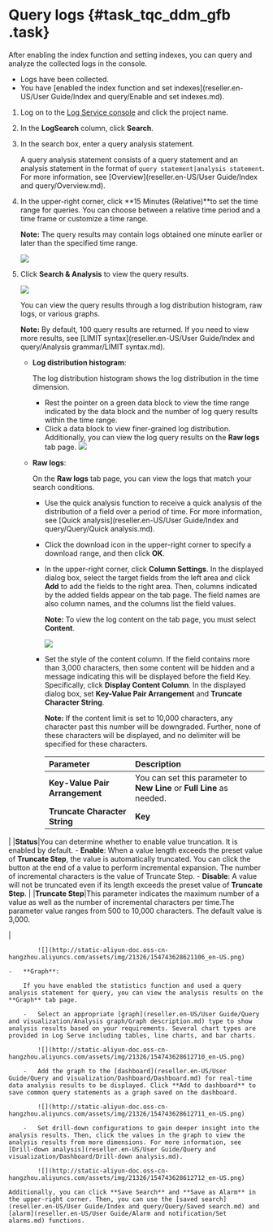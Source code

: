 # Query logs {#task_tqc_ddm_gfb .task}

After enabling the index function and setting indexes, you can query and analyze the collected logs in the console.

-   Logs have been collected.
-   You have [enabled the index function and set indexes](reseller.en-US/User Guide/Index and query/Enable and set indexes.md).

1.  Log on to the [Log Service console](https://partners-intl.console.aliyun.com/#/sls) and click the project name. 
2.  In the **LogSearch** column, click **Search**. 
3.  In the search box, enter a query analysis statement. 

    A query analysis statement consists of a query statement and an analysis statement in the format of `query statement|analysis statement`. For more information, see [Overview](reseller.en-US/User Guide/Index and query/Overview.md).

4.  In the upper-right corner, click **15 Minutes \(Relative\)**to set the time range for queries. You can choose between a relative time period and a time frame or customize a time range.

    **Note:** The query results may contain logs obtained one minute earlier or later than the specified time range.

    ![](http://static-aliyun-doc.oss-cn-hangzhou.aliyuncs.com/assets/img/21326/154743628512618_en-US.png)

5.  Click **Search & Analysis** to view the query results. 

    ![](http://static-aliyun-doc.oss-cn-hangzhou.aliyuncs.com/assets/img/21326/154743628512707_en-US.png)

    You can view the query results through a log distribution histogram, raw logs, or various graphs.

    **Note:** By default, 100 query results are returned. If you need to view more results, see [LIMIT syntax](reseller.en-US/User Guide/Index and query/Analysis grammar/LIMIT syntax.md).

    -   **Log distribution histogram**:

        The log distribution histogram shows the log distribution in the time dimension.

        -   Rest the pointer on a green data block to view the time range indicated by the data block and the number of log query results within the time range.
        -   Click a data block to view finer-grained log distribution. Additionally, you can view the log query results on the **Raw logs** tab page.
        ![](http://static-aliyun-doc.oss-cn-hangzhou.aliyuncs.com/assets/img/21326/154743628512708_en-US.png)

    -   **Raw logs**:

        On the **Raw logs** tab page, you can view the logs that match your search conditions.

        -   Use the quick analysis function to receive a quick analysis of the distribution of a field over a period of time. For more information, see [Quick analysis](reseller.en-US/User Guide/Index and query/Query/Quick analysis.md).
        -   Click the download icon in the upper-right corner to specify a download range, and then click **OK**.
        -   In the upper-right corner, click **Column Settings**. In the displayed dialog box, select the target fields from the left area and click **Add** to add the fields to the right area. Then, columns indicated by the added fields appear on the tab page. The field names are also column names, and the columns list the field values.

            **Note:** To view the log content on the tab page, you must select **Content**.

            ![](http://static-aliyun-doc.oss-cn-hangzhou.aliyuncs.com/assets/img/21326/154743628512709_en-US.png)

        -   Set the style of the content column. If the field contains more than 3,000 characters, then some content will be hidden and a message indicating this will be displayed before the field Key. Specifically, click **Display Content Column**. In the displayed dialog box, set **Key-Value Pair Arrangement** and **Truncate Character String**.

            **Note:** If the content limit is set to 10,000 characters, any character past this number will be downgraded. Further, none of these characters will be displayed, and no delimiter will be specified for these characters.

            |Parameter|Description|
            |:--------|:----------|
            |**Key-Value Pair Arrangement**|You can set this parameter to **New Line** or **Full Line** as needed.|
            |**Truncate Character String**|**Key**|When a field value contains more than 3,000 characters, the value is truncated by default. However, this parameter remains empty if this value is not reached.The value of this parameter is the key of the truncated value.

|
            |**Status**|You can determine whether to enable value truncation. It is enabled by default.            -   **Enable**: When a value length exceeds the preset value of **Truncate Step**, the value is automatically truncated. You can click the button at the end of a value to perform incremental expansion. The number of incremental characters is the value of Truncate Step.
            -   **Disable**: A value will not be truncated even if its length exceeds the preset value of **Truncate Step**.
|
            |**Truncate Step**|This parameter indicates the maximum number of a value as well as the number of incremental characters per time.The parameter value ranges from 500 to 10,000 characters. The default value is 3,000.

|

            ![](http://static-aliyun-doc.oss-cn-hangzhou.aliyuncs.com/assets/img/21326/154743628621106_en-US.png)

    -   **Graph**:

        If you have enabled the statistics function and used a query analysis statement for query, you can view the analysis results on the **Graph** tab page.

        -   Select an appropriate [graph](reseller.en-US/User Guide/Query and visualization/Analysis graph/Graph description.md) type to show analysis results based on your requirements. Several chart types are provided in Log Serve including tables, line charts, and bar charts.

            ![](http://static-aliyun-doc.oss-cn-hangzhou.aliyuncs.com/assets/img/21326/154743628612710_en-US.png)

        -   Add the graph to the [dashboard](reseller.en-US/User Guide/Query and visualization/Dashboard/Dashboard.md) for real-time data analysis results to be displayed. Click **Add to dashboard** to save common query statements as a graph saved on the dashboard.

            ![](http://static-aliyun-doc.oss-cn-hangzhou.aliyuncs.com/assets/img/21326/154743628612711_en-US.png)

        -   Set drill-down configurations to gain deeper insight into the analysis results. Then, click the values in the graph to view the analysis results from more dimensions. For more information, see [Drill-down analysis](reseller.en-US/User Guide/Query and visualization/Dashboard/Drill-down analysis.md).

            ![](http://static-aliyun-doc.oss-cn-hangzhou.aliyuncs.com/assets/img/21326/154743628612712_en-US.png)

    Additionally, you can click **Save Search** and **Save as Alarm** in the upper-right corner. Then, you can use the [saved search](reseller.en-US/User Guide/Index and query/Query/Saved search.md) and [alarm](reseller.en-US/User Guide/Alarm and notification/Set alarms.md) functions.


